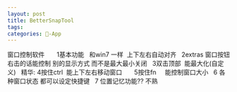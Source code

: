 ```yaml
---
layout: post
title: BetterSnapTool
tags: 
categories: -App
---
```

窗口控制软件     
 
1基本功能   和win7 一样  上下左右自动对齐
 
2extras 窗口按钮 右击的话能控制 别的显示方式 而不是最大最小关闭
 
3双击顶部  能最大化(自定义)
 
精华:
4按住ctrl  能上下左右移动窗口       
5按住fn     能控制窗口大小
 
6 各种窗口状态 都可以设定快捷键
 
7 位置记忆功能?? 不熟



